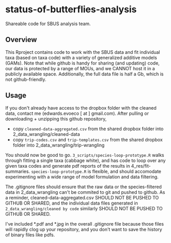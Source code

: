 # status-of-butterflies-analysis
Shareable code for SBUS analysis team.

## Overview
This Rproject contains code to work with the SBUS data and fit individual taxa (based on taxa code) with a variety of generalized additive models (GAMs). 
Note that while github is handy for sharing (and updating) code, our data is protected by a range of MOUs, and we CANNOT host it in a publicly available space.
Additionally, the full data file is half a Gb, which is not github-friendly. 

## Usage

If you don't already have access to the dropbox folder with the cleaned data, contact me (edwards.evoeco [ at ] gmail.com). 
After pulling or downloading + unzipping this github repository, 
 - copy `cleaned-data-aggregated.csv` from the shared dropbox folder into 2_data_wrangling/cleaned-data
 - copy `trip-codes.csv` and `trip-templates.csv` from the shared dropbox folder into 2_data_wrangling/trip-wrangling

You should now be good to go. `3_scripts/species-loop-prototype.R` walks through fitting a single taxa (cabbage white),
and has code to loop over any given taxa codes and generate pdf reports of the results in 4_res/fit-summaries. `species-loop-prototype.R`
is flexible, and should accomodate experimenting with a wide range of model formulation and data filtering.

The .gitignore files should ensure that the raw data or the species-filtered data in 2_data_wrangling can't be commited to git and pushed to github. As a reminder, cleaned-data-aggregated.csv SHOULD NOT BE PUSHED TO GITHUB OR SHARED, and the individual data files generated in `2_data_wrangling/cleaned by code` similarly SHOULD NOT BE PUSHED TO GITHUB OR SHARED.

I've included *.pdf and *.jpg in the overall .gitignore file because those files will rapidly clog up your repository, and you don't want to save the history of binary files like pdfs.
